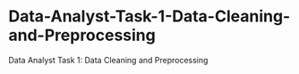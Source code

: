 # Data-Analyst-Task-1-Data-Cleaning-and-Preprocessing
Data Analyst Task 1: Data Cleaning and Preprocessing
